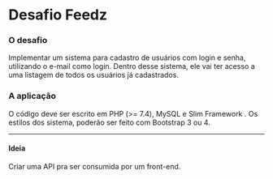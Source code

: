 # Desafio Feedz

<h3>O desafio</h3>
Implementar um sistema para cadastro de usuários com login e senha, utilizando o
e-mail como login. Dentro desse sistema, ele vai ter acesso a uma listagem de todos
os usuários já cadastrados.

<h3>A aplicação</h3>
O código deve ser escrito em PHP (>= 7.4), MySQL e Slim Framework . Os estilos
dos sistema, poderão ser feito com Bootstrap 3 ou 4.

<hr>

<h4>Ideia</h4> Criar uma API pra ser consumida por um front-end.
